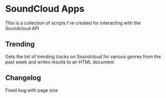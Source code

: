 # SoundCloud Apps

This is a collection of scripts I've created for interacting with the Soundcloud API

## Trending

Gets the list of trending tracks on Soundcloud for various genres from the past week and writes results to an HTML document


## Changelog

Fixed bug with page size
